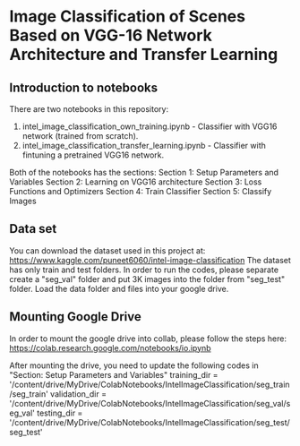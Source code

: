 # Image Classification of Scenes Based on VGG-16 Network Architecture and Transfer Learning
## Introduction to notebooks
There are two notebooks in this repository:
1. intel_image_classification_own_training.ipynb - Classifier with VGG16 network (trained from scratch). 
2. intel_image_classification_transfer_learning.ipynb - Classifier with fintuning a pretrained VGG16 network.

Both of the notebooks has the sections:
Section 1: Setup Parameters and Variables
Section 2: Learning on VGG16 architecture
Section 3: Loss Functions and Optimizers
Section 4: Train Classifier
Section 5: Classify Images

## Data set
You can download the dataset used in this project at: https://www.kaggle.com/puneet6060/intel-image-classification
The dataset has only train and test folders. In order to run the codes, please separate create a "seg_val" folder and put 3K images into the folder from "seg_test" folder. Load the data folder and files into your google drive.

## Mounting Google Drive
In order to mount the google drive into collab, please follow the steps here: https://colab.research.google.com/notebooks/io.ipynb

After mounting the drive, you need to update the following codes in "Section: Setup Parameters and Variables"
  training_dir = '/content/drive/MyDrive/ColabNotebooks/IntelImageClassification/seg_train/seg_train'
  validation_dir = '/content/drive/MyDrive/ColabNotebooks/IntelImageClassification/seg_val/seg_val'
  testing_dir = '/content/drive/MyDrive/ColabNotebooks/IntelImageClassification/seg_test/seg_test'
  
